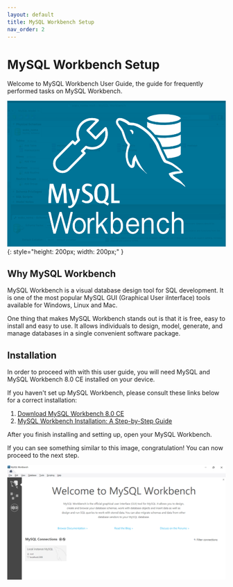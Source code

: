 ```yaml
---
layout: default
title: MySQL Workbench Setup
nav_order: 2
---
```


# MySQL Workbench Setup

Welcome to MySQL Workbench User Guide, the guide for frequently performed tasks on MySQL Workbench.

![MySQL Workbench logo](https://github.com/dvalle22/Mel-Danilo-Cody/blob/gh-pages/assets/images/workbench-logo.png?raw=true)
{: style="height: 200px;
  width: 200px;" }


## Why MySQL Workbench

MySQL Workbench is a visual database design tool for SQL development. It is one of the most popular MySQL GUI (Graphical User iInterface) tools available for Windows, Linux and Mac.

One thing that makes MySQL Workbench stands out is that it is free, easy to install and easy to use. It allows individuals to design, model, generate, and manage databases in a single convenient software package.

## Installation

In order to proceed with with this user guide, you will need MySQL and MySQL Workbench 8.0 CE installed on your device.

If you haven't set up MySQL Workbench, please consult these links below for a correct installation:

1. [Download MySQL Workbench 8.0 CE](https://dev.mysql.com/downloads/workbench/)
2. [MySQL Workbench Installation: A Step-by-Step Guide](https://www.simplilearn.com/tutorials/mysql-tutorial/mysql-workbench-installation?source=sl_frs_nav_playlist_video_clicked) 
 
After you finish installing and setting up, open your MySQL Workbench.

If you can see something similar to this image, congratulation! You can now proceed to the next step.

![MySQL Workbench homepage](https://github.com/dvalle22/Mel-Danilo-Cody/blob/gh-pages/assets/images/homepage.png?raw=true)
